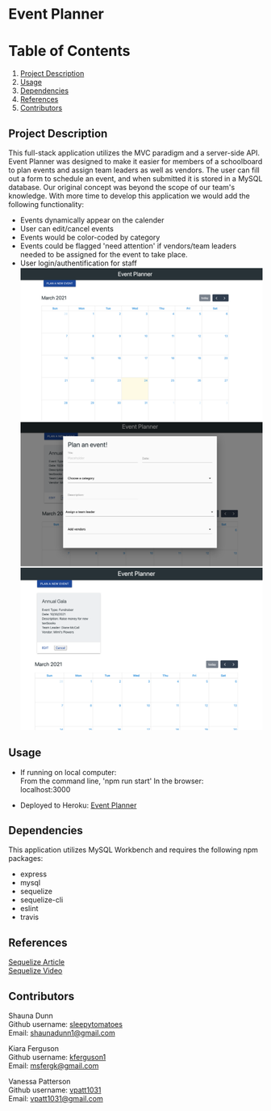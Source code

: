 # Event Planner

# Table of Contents
1. [Project Description](#description)
2. [Usage](#usage)
3. [Dependencies](#dependencies)
4. [References](#references)
5. [Contributors](#contributors)

## Project Description <a name="description"></a>
This full-stack application utilizes the MVC paradigm and a server-side API.  Event Planner was designed to make it easier for members of a schoolboard to plan events and assign team leaders as well as vendors.  The user can fill out a form to schedule an event, and when submitted it is stored in a MySQL database.  Our original concept was beyond the scope of our team's knowledge.  With more time to develop this application we would add the following functionality:
- Events dynamically appear on the calender
- User can edit/cancel events
- Events would be color-coded by category
- Events could be flagged 'need attention' if vendors/team leaders needed to be assigned for the event to take place.
- User login/authentification for staff
![alt text](public/assetts/img/event_planner_landingpage.png)
![alt text](public/assetts/img/event_planner_modal.png)
![alt text](public/assetts/img/event_planner_card.png)

## Usage <a name="usage"></a>
- If running on local computer:\
From the command line, 
'npm run start'
In the browser:\
localhost:3000

- Deployed to Heroku:
[Event Planner](https://sheltered-plateau-08312.herokuapp.com/)

## Dependencies <a name="dependencies"></a>
This application utilizes MySQL Workbench and requires the following npm packages:
- express
- mysql
- sequelize
- sequelize-cli
- eslint
- travis

## References <a name="references"></a>
[Sequelize Article](https://bezkoder.com/node-js-express-sequelize-mysql/)\
[Sequelize Video](https://www.youtube.com/watch?v=bOHysWYMZM0)

## Contributors <a name="contributors"></a>
Shauna Dunn\
Github username: [sleepytomatoes](https://github.com/sleepytomatoes)\
Email: shaunadunn1@gmail.com

Kiara Ferguson\
Github username: [kferguson1](https://github.com/kferguson1)\
Email: msfergk@gmail.com

Vanessa Patterson\
Github username: [vpatt1031](https://github.com/vpatt1031)\
Email: vpatt1031@gmail.com